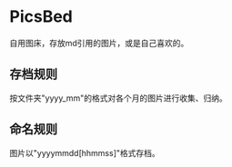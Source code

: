 # PicsBed
自用图床，存放md引用的图片，或是自己喜欢的。
## 存档规则
按文件夹"yyyy_mm"的格式对各个月的图片进行收集、归纳。
## 命名规则
图片以"yyyymmdd[hhmmss]"格式存档。
